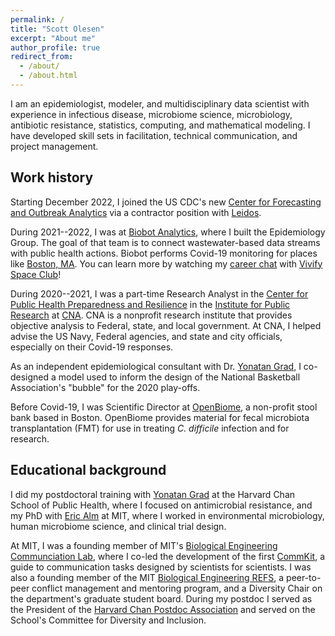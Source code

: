 ```yaml
---
permalink: /
title: "Scott Olesen"
excerpt: "About me"
author_profile: true
redirect_from:
  - /about/
  - /about.html
---
```


I am an epidemiologist, modeler, and multidisciplinary data scientist with
experience in infectious disease, microbiome science, microbiology, antibiotic
resistance, statistics, computing, and mathematical modeling. I have developed
skill sets in facilitation, technical communication, and project management.

## Work history

Starting December 2022, I joined the US CDC's new [Center for
Forecasting and Outbreak
Analytics](https://www.cdc.gov/forecast-outbreak-analysis/index.html) via a
contractor position with [Leidos](https://www.leidos.com/).

During 2021--2022, I was at [Biobot Analytics](https://www.biobot.io),
where I built the Epidemiology Group. The goal of that team is to
connect wastewater-based data streams with public health
actions. Biobot performs Covid-19 monitoring for places
like [Boston, MA](https://www.mwra.com/biobot/biobotdata.htm). You can learn more
by watching my [career chat](https://www.youtube.com/watch?v=S8_Dd8RIKvo)
with [Vivify Space Club](https://www.vivifystem.com/space-club)!

During 2020--2021, I was a part-time Research Analyst in the [Center for Public Health
Preparedness and Resilience](https://www.cna.org/centers/ipr/phpr/) in the
[Institute for Public Research](https://www.cna.org/centers/ipr/) at
[CNA](https://www.cna.org/). CNA is a nonprofit research institute that
provides objective analysis to Federal, state, and local government. At CNA,
I helped advise the US Navy, Federal agencies, and state and city
officials, especially on their Covid-19 responses.

As an independent epidemiological consultant with Dr. [Yonatan
Grad](https://www.hsph.harvard.edu/yonatan-grad/), I co-designed a model used
to inform the design of the National Basketball Association's "bubble"
for the 2020 play-offs.

Before Covid-19, I was Scientific Director at
[OpenBiome](http://www.openbiome.org), a non-profit stool bank based in
Boston. OpenBiome provides material for fecal microbiota transplantation
(FMT) for use in treating *C. difficile* infection and for research.

## Educational background

I did my postdoctoral training with [Yonatan
Grad](https://www.hsph.harvard.edu/yonatan-grad/) at the Harvard Chan School
of Public Health, where I focused on antimicrobial resistance, and my PhD
with [Eric Alm](http://almlab.mit.edu/) at MIT, where I worked in
environmental microbiology, human microbiome science, and clinical trial
design.

At MIT, I was a founding member of MIT's [Biological Engineering
Communciation Lab](http://bewritinglab.mit.edu/), where I co-led the
development of the first [CommKit](http://mitcommlab.mit.edu/be/), a guide to
communication tasks designed by scientists for scientists. I was also a
founding member of the MIT [Biological Engineering REFS](http://berefs.com/),
a peer-to-peer conflict management and mentoring program, and a Diversity
Chair on the department's graduate student board. During my postdoc I served
as the President of the [Harvard Chan Postdoc
Association](http://hsph.me/pda) and served on the School's Committee for
Diversity and Inclusion.
